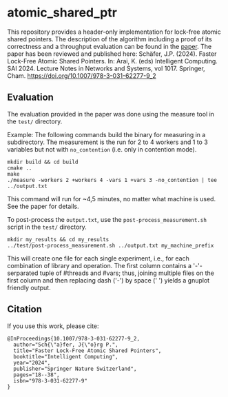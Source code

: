 # atomic_shared_ptr

This repository provides a header-only implementation for lock-free atomic shared pointers.
The description of the algorithm including a proof of its correctness and a throughput evaluation can be found in the [paper](atomic_sptr.pdf). The paper has been reviewed and published here:
Schäfer, J.P. (2024). Faster Lock-Free Atomic Shared Pointers. In: Arai, K. (eds) Intelligent Computing. SAI 2024. Lecture Notes in Networks and Systems, vol 1017. Springer, Cham. https://doi.org/10.1007/978-3-031-62277-9_2

## Evaluation

The evaluation provided in the paper was done using the measure tool in the `test/` directory.

Example: The following commands build the binary for measuring in a subdirectory.
The measurement is the run for 2 to 4 workers and 1 to 3 variables but not with `no_contention` (i.e. only in contention mode).

```
mkdir build && cd build
cmake ..
make
./measure -workers 2 +workers 4 -vars 1 +vars 3 -no_contention | tee ../output.txt
```

This command will run for ~4,5 minutes, no matter what machine is used.
See the paper for details.

To post-process the `output.txt`, use the `post-process_measurement.sh` script in the `test/` directory.
```
mkdir my_results && cd my_results
../test/post-process_measurement.sh ../output.txt my_machine_prefix
```

This will create one file for each single experiment, i.e., for each combination of library and operation.
The first column contains a '-'-serparated tuple of #threads and #vars; thus, joining multiple files on the first column and then replacing dash ('-') by space (' ') yields a gnuplot friendly output.

## Citation

If you use this work, please cite:
```
@InProceedings{10.1007/978-3-031-62277-9_2,
  author="Sch{\"a}fer, J{\"o}rg P.",
  title="Faster Lock-Free Atomic Shared Pointers",
  booktitle="Intelligent Computing",
  year="2024",
  publisher="Springer Nature Switzerland",
  pages="18--38",
  isbn="978-3-031-62277-9"
}

```